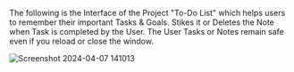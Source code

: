 The following is the Interface of the Project "To-Do List" which helps users to remember their important Tasks & Goals. Stikes it or Deletes the Note when Task is completed by the User.
The User Tasks or Notes remain safe even if you reload or close the window.

![Screenshot 2024-04-07 141013](https://github.com/Rishab-kumar-026/To-Do-List/assets/163623411/b4bb8476-1533-4731-8915-4843f4a62108)
